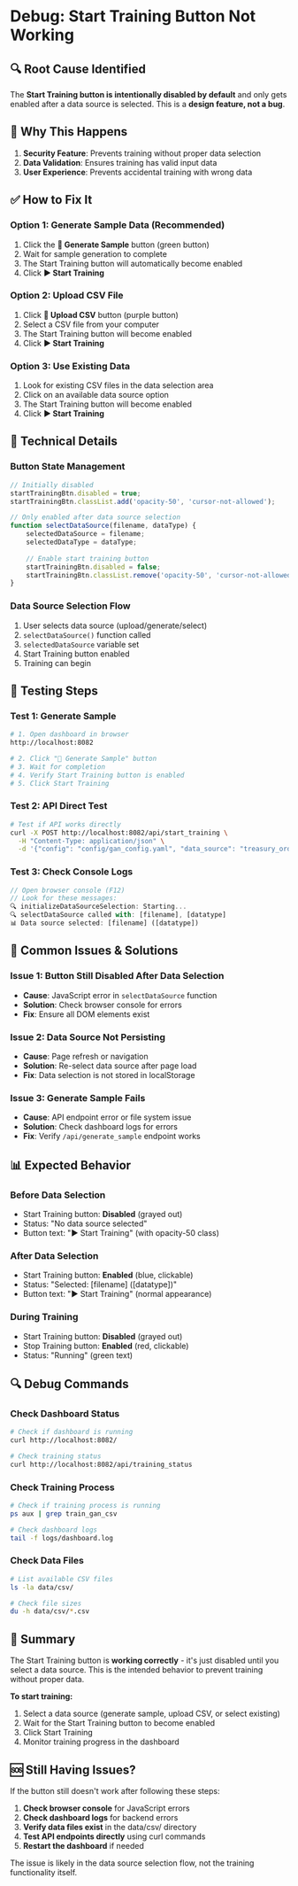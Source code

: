 # Debug: Start Training Button Not Working

## 🔍 **Root Cause Identified**

The **Start Training button is intentionally disabled by default** and only gets enabled after a data source is selected. This is a **design feature, not a bug**.

## 🚨 **Why This Happens**

1. **Security Feature**: Prevents training without proper data selection
2. **Data Validation**: Ensures training has valid input data
3. **User Experience**: Prevents accidental training with wrong data

## ✅ **How to Fix It**

### **Option 1: Generate Sample Data (Recommended)**
1. Click the **🔄 Generate Sample** button (green button)
2. Wait for sample generation to complete
3. The Start Training button will automatically become enabled
4. Click **▶️ Start Training**

### **Option 2: Upload CSV File**
1. Click **📁 Upload CSV** button (purple button)
2. Select a CSV file from your computer
3. The Start Training button will become enabled
4. Click **▶️ Start Training**

### **Option 3: Use Existing Data**
1. Look for existing CSV files in the data selection area
2. Click on an available data source option
3. The Start Training button will become enabled
4. Click **▶️ Start Training**

## 🔧 **Technical Details**

### **Button State Management**
```javascript
// Initially disabled
startTrainingBtn.disabled = true;
startTrainingBtn.classList.add('opacity-50', 'cursor-not-allowed');

// Only enabled after data source selection
function selectDataSource(filename, dataType) {
    selectedDataSource = filename;
    selectedDataType = dataType;
    
    // Enable start training button
    startTrainingBtn.disabled = false;
    startTrainingBtn.classList.remove('opacity-50', 'cursor-not-allowed');
}
```

### **Data Source Selection Flow**
1. User selects data source (upload/generate/select)
2. `selectDataSource()` function called
3. `selectedDataSource` variable set
4. Start Training button enabled
5. Training can begin

## 🧪 **Testing Steps**

### **Test 1: Generate Sample**
```bash
# 1. Open dashboard in browser
http://localhost:8082

# 2. Click "🔄 Generate Sample" button
# 3. Wait for completion
# 4. Verify Start Training button is enabled
# 5. Click Start Training
```

### **Test 2: API Direct Test**
```bash
# Test if API works directly
curl -X POST http://localhost:8082/api/start_training \
  -H "Content-Type: application/json" \
  -d '{"config": "config/gan_config.yaml", "data_source": "treasury_orderbook_sample.csv"}'
```

### **Test 3: Check Console Logs**
```javascript
// Open browser console (F12)
// Look for these messages:
🔍 initializeDataSourceSelection: Starting...
🔍 selectDataSource called with: [filename], [datatype]
📊 Data source selected: [filename] ([datatype])
```

## 🐛 **Common Issues & Solutions**

### **Issue 1: Button Still Disabled After Data Selection**
- **Cause**: JavaScript error in `selectDataSource` function
- **Solution**: Check browser console for errors
- **Fix**: Ensure all DOM elements exist

### **Issue 2: Data Source Not Persisting**
- **Cause**: Page refresh or navigation
- **Solution**: Re-select data source after page load
- **Fix**: Data selection is not stored in localStorage

### **Issue 3: Generate Sample Fails**
- **Cause**: API endpoint error or file system issue
- **Solution**: Check dashboard logs for errors
- **Fix**: Verify `/api/generate_sample` endpoint works

## 📊 **Expected Behavior**

### **Before Data Selection**
- Start Training button: **Disabled** (grayed out)
- Status: "No data source selected"
- Button text: "▶️ Start Training" (with opacity-50 class)

### **After Data Selection**
- Start Training button: **Enabled** (blue, clickable)
- Status: "Selected: [filename] ([datatype])"
- Button text: "▶️ Start Training" (normal appearance)

### **During Training**
- Start Training button: **Disabled** (grayed out)
- Stop Training button: **Enabled** (red, clickable)
- Status: "Running" (green text)

## 🔍 **Debug Commands**

### **Check Dashboard Status**
```bash
# Check if dashboard is running
curl http://localhost:8082/

# Check training status
curl http://localhost:8082/api/training_status
```

### **Check Training Process**
```bash
# Check if training process is running
ps aux | grep train_gan_csv

# Check dashboard logs
tail -f logs/dashboard.log
```

### **Check Data Files**
```bash
# List available CSV files
ls -la data/csv/

# Check file sizes
du -h data/csv/*.csv
```

## 📝 **Summary**

The Start Training button is **working correctly** - it's just disabled until you select a data source. This is the intended behavior to prevent training without proper data.

**To start training:**
1. Select a data source (generate sample, upload CSV, or select existing)
2. Wait for the Start Training button to become enabled
3. Click Start Training
4. Monitor training progress in the dashboard

## 🆘 **Still Having Issues?**

If the button still doesn't work after following these steps:

1. **Check browser console** for JavaScript errors
2. **Check dashboard logs** for backend errors  
3. **Verify data files exist** in the data/csv/ directory
4. **Test API endpoints directly** using curl commands
5. **Restart the dashboard** if needed

The issue is likely in the data source selection flow, not the training functionality itself. 